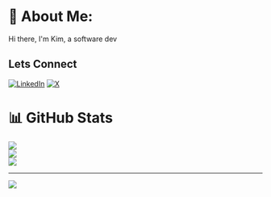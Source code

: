 # 💫 About Me:
Hi there, I'm Kim, a software dev


## Lets Connect
[![LinkedIn](https://img.shields.io/badge/LinkedIn-%230077B5.svg?logo=linkedin&logoColor=white)](https://linkedin.com/in/kimutai-joel) [![X](https://img.shields.io/badge/X-black.svg?logo=X&logoColor=white)](https://x.com/codewithkim) 

# 📊 GitHub Stats

![](https://github-readme-stats.vercel.app/api?username=codewithkim1&theme=dark&hide_border=false&include_all_commits=true&count_private=false)<br/>
![](https://github-readme-streak-stats.herokuapp.com/?user=codewithkim1&theme=dark&hide_border=false)<br/>
![](https://github-readme-stats.vercel.app/api/top-langs/?username=codewithkim1&theme=dark&hide_border=false&include_all_commits=true&count_private=false&layout=compact)

---
[![](https://visitcount.itsvg.in/api?id=codewithkim1&icon=0&color=0)](https://visitcount.itsvg.in)

